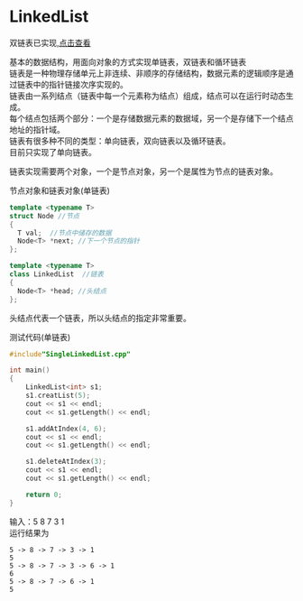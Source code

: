 # LinkedList
双链表已实现,[点击查看](https://github.com/heiyedeshengyin/DoublyLinkedList)  
  
基本的数据结构，用面向对象的方式实现单链表，双链表和循环链表  
链表是一种物理存储单元上非连续、非顺序的存储结构，数据元素的逻辑顺序是通过链表中的指针链接次序实现的。  
链表由一系列结点（链表中每一个元素称为结点）组成，结点可以在运行时动态生成。  
每个结点包括两个部分：一个是存储数据元素的数据域，另一个是存储下一个结点地址的指针域。  
链表有很多种不同的类型：单向链表，双向链表以及循环链表。  
目前只实现了单向链表。  
    
链表实现需要两个对象，一个是节点对象，另一个是属性为节点的链表对象。  
    
节点对象和链表对象(单链表)  
```cpp
template <typename T>
struct Node //节点
{
  T val;  //节点中储存的数据
  Node<T> *next; //下一个节点的指针
};

template <typename T>
class LinkedList  //链表
{
  Node<T> *head; //头结点
};

```
头结点代表一个链表，所以头结点的指定非常重要。  
    
测试代码(单链表)  
```cpp
#include"SingleLinkedList.cpp"

int main()
{
	LinkedList<int> s1;
	s1.creatList(5);
	cout << s1 << endl;
	cout << s1.getLength() << endl;

	s1.addAtIndex(4, 6);
	cout << s1 << endl;
	cout << s1.getLength() << endl;

	s1.deleteAtIndex(3);
	cout << s1 << endl;
	cout << s1.getLength() << endl;

	return 0;
}

```

输入：5 8 7 3 1  
运行结果为  
```
5 -> 8 -> 7 -> 3 -> 1
5
5 -> 8 -> 7 -> 3 -> 6 -> 1
6
5 -> 8 -> 7 -> 6 -> 1
5

```
